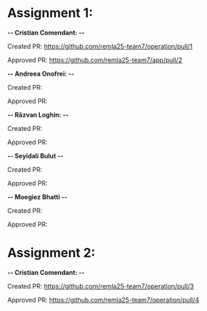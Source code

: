 # Assignment 1:

**-- Cristian Comendant: --**

Created PR: https://github.com/remla25-team7/operation/pull/1 

Approved PR: https://github.com/remla25-team7/app/pull/2

**-- Andreea Onofrei: --**

Created PR: 

Approved PR: 

**-- Răzvan Loghin: --**

Created PR: 

Approved PR: 

**-- Seyidali Bulut --**

Created PR: 

Approved PR: 

**-- Moegiez Bhatti --**

Created PR: 

Approved PR: 


# Assignment 2:

**-- Cristian Comendant: --**

Created PR: https://github.com/remla25-team7/operation/pull/3

Approved PR: https://github.com/remla25-team7/operation/pull/4 